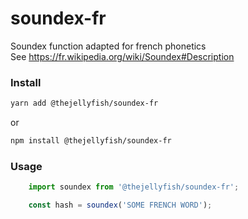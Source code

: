 # soundex-fr
Soundex function adapted for french phonetics   
See https://fr.wikipedia.org/wiki/Soundex#Description  


### Install
```bash
yarn add @thejellyfish/soundex-fr
```
or
```bash
npm install @thejellyfish/soundex-fr
```
### Usage
```javascript
    import soundex from '@thejellyfish/soundex-fr';

    const hash = soundex('SOME FRENCH WORD');
```
